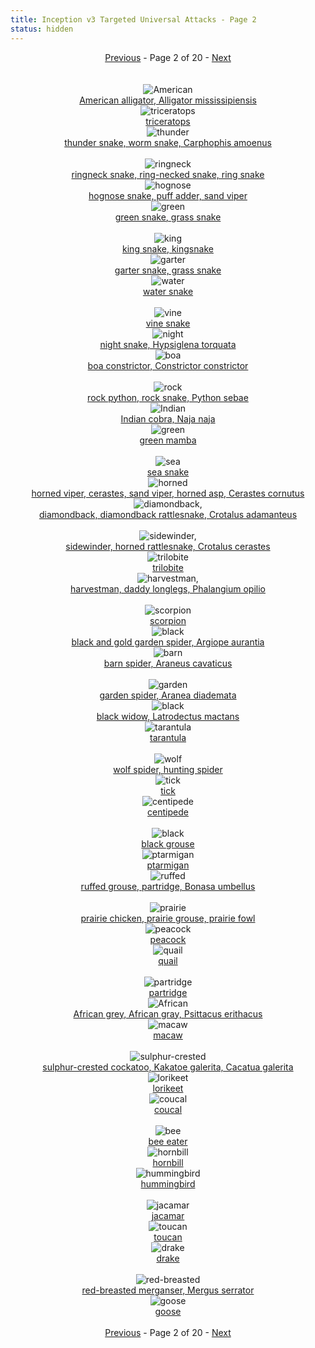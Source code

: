 ```yaml
---
title: Inception v3 Targeted Universal Attacks - Page 2
status: hidden
---
```

<center><a href="inception-v3-targeted-universal-attacks-page-1.html">Previous</a> - Page 2 of 20 - <a href="inception-v3-targeted-universal-attacks-page-3.html">Next</a></center>
<br /><br /><div class="row">
<div id=50 class="col-md-4"><center>
<img src="/images/incv3_univ/50.png" alt=American alligator, Alligator mississipiensis /><br />
<a href="#50">American alligator, Alligator mississipiensis</a></center></div>
<div id=51 class="col-md-4"><center>
<img src="/images/incv3_univ/51.png" alt=triceratops /><br />
<a href="#51">triceratops</a></center></div>
<div id=52 class="col-md-4"><center>
<img src="/images/incv3_univ/52.png" alt=thunder snake, worm snake, Carphophis amoenus /><br />
<a href="#52">thunder snake, worm snake, Carphophis amoenus</a></center></div>
</div><br />
<div class="row">
<div id=53 class="col-md-4"><center>
<img src="/images/incv3_univ/53.png" alt=ringneck snake, ring-necked snake, ring snake /><br />
<a href="#53">ringneck snake, ring-necked snake, ring snake</a></center></div>
<div id=54 class="col-md-4"><center>
<img src="/images/incv3_univ/54.png" alt=hognose snake, puff adder, sand viper /><br />
<a href="#54">hognose snake, puff adder, sand viper</a></center></div>
<div id=55 class="col-md-4"><center>
<img src="/images/incv3_univ/55.png" alt=green snake, grass snake /><br />
<a href="#55">green snake, grass snake</a></center></div>
</div><br />
<div class="row">
<div id=56 class="col-md-4"><center>
<img src="/images/incv3_univ/56.png" alt=king snake, kingsnake /><br />
<a href="#56">king snake, kingsnake</a></center></div>
<div id=57 class="col-md-4"><center>
<img src="/images/incv3_univ/57.png" alt=garter snake, grass snake /><br />
<a href="#57">garter snake, grass snake</a></center></div>
<div id=58 class="col-md-4"><center>
<img src="/images/incv3_univ/58.png" alt=water snake /><br />
<a href="#58">water snake</a></center></div>
</div><br />
<div class="row">
<div id=59 class="col-md-4"><center>
<img src="/images/incv3_univ/59.png" alt=vine snake /><br />
<a href="#59">vine snake</a></center></div>
<div id=60 class="col-md-4"><center>
<img src="/images/incv3_univ/60.png" alt=night snake, Hypsiglena torquata /><br />
<a href="#60">night snake, Hypsiglena torquata</a></center></div>
<div id=61 class="col-md-4"><center>
<img src="/images/incv3_univ/61.png" alt=boa constrictor, Constrictor constrictor /><br />
<a href="#61">boa constrictor, Constrictor constrictor</a></center></div>
</div><br />
<div class="row">
<div id=62 class="col-md-4"><center>
<img src="/images/incv3_univ/62.png" alt=rock python, rock snake, Python sebae /><br />
<a href="#62">rock python, rock snake, Python sebae</a></center></div>
<div id=63 class="col-md-4"><center>
<img src="/images/incv3_univ/63.png" alt=Indian cobra, Naja naja /><br />
<a href="#63">Indian cobra, Naja naja</a></center></div>
<div id=64 class="col-md-4"><center>
<img src="/images/incv3_univ/64.png" alt=green mamba /><br />
<a href="#64">green mamba</a></center></div>
</div><br />
<div class="row">
<div id=65 class="col-md-4"><center>
<img src="/images/incv3_univ/65.png" alt=sea snake /><br />
<a href="#65">sea snake</a></center></div>
<div id=66 class="col-md-4"><center>
<img src="/images/incv3_univ/66.png" alt=horned viper, cerastes, sand viper, horned asp, Cerastes cornutus /><br />
<a href="#66">horned viper, cerastes, sand viper, horned asp, Cerastes cornutus</a></center></div>
<div id=67 class="col-md-4"><center>
<img src="/images/incv3_univ/67.png" alt=diamondback, diamondback rattlesnake, Crotalus adamanteus /><br />
<a href="#67">diamondback, diamondback rattlesnake, Crotalus adamanteus</a></center></div>
</div><br />
<div class="row">
<div id=68 class="col-md-4"><center>
<img src="/images/incv3_univ/68.png" alt=sidewinder, horned rattlesnake, Crotalus cerastes /><br />
<a href="#68">sidewinder, horned rattlesnake, Crotalus cerastes</a></center></div>
<div id=69 class="col-md-4"><center>
<img src="/images/incv3_univ/69.png" alt=trilobite /><br />
<a href="#69">trilobite</a></center></div>
<div id=70 class="col-md-4"><center>
<img src="/images/incv3_univ/70.png" alt=harvestman, daddy longlegs, Phalangium opilio /><br />
<a href="#70">harvestman, daddy longlegs, Phalangium opilio</a></center></div>
</div><br />
<div class="row">
<div id=71 class="col-md-4"><center>
<img src="/images/incv3_univ/71.png" alt=scorpion /><br />
<a href="#71">scorpion</a></center></div>
<div id=72 class="col-md-4"><center>
<img src="/images/incv3_univ/72.png" alt=black and gold garden spider, Argiope aurantia /><br />
<a href="#72">black and gold garden spider, Argiope aurantia</a></center></div>
<div id=73 class="col-md-4"><center>
<img src="/images/incv3_univ/73.png" alt=barn spider, Araneus cavaticus /><br />
<a href="#73">barn spider, Araneus cavaticus</a></center></div>
</div><br />
<div class="row">
<div id=74 class="col-md-4"><center>
<img src="/images/incv3_univ/74.png" alt=garden spider, Aranea diademata /><br />
<a href="#74">garden spider, Aranea diademata</a></center></div>
<div id=75 class="col-md-4"><center>
<img src="/images/incv3_univ/75.png" alt=black widow, Latrodectus mactans /><br />
<a href="#75">black widow, Latrodectus mactans</a></center></div>
<div id=76 class="col-md-4"><center>
<img src="/images/incv3_univ/76.png" alt=tarantula /><br />
<a href="#76">tarantula</a></center></div>
</div><br />
<div class="row">
<div id=77 class="col-md-4"><center>
<img src="/images/incv3_univ/77.png" alt=wolf spider, hunting spider /><br />
<a href="#77">wolf spider, hunting spider</a></center></div>
<div id=78 class="col-md-4"><center>
<img src="/images/incv3_univ/78.png" alt=tick /><br />
<a href="#78">tick</a></center></div>
<div id=79 class="col-md-4"><center>
<img src="/images/incv3_univ/79.png" alt=centipede /><br />
<a href="#79">centipede</a></center></div>
</div><br />
<div class="row">
<div id=80 class="col-md-4"><center>
<img src="/images/incv3_univ/80.png" alt=black grouse /><br />
<a href="#80">black grouse</a></center></div>
<div id=81 class="col-md-4"><center>
<img src="/images/incv3_univ/81.png" alt=ptarmigan /><br />
<a href="#81">ptarmigan</a></center></div>
<div id=82 class="col-md-4"><center>
<img src="/images/incv3_univ/82.png" alt=ruffed grouse, partridge, Bonasa umbellus /><br />
<a href="#82">ruffed grouse, partridge, Bonasa umbellus</a></center></div>
</div><br />
<div class="row">
<div id=83 class="col-md-4"><center>
<img src="/images/incv3_univ/83.png" alt=prairie chicken, prairie grouse, prairie fowl /><br />
<a href="#83">prairie chicken, prairie grouse, prairie fowl</a></center></div>
<div id=84 class="col-md-4"><center>
<img src="/images/incv3_univ/84.png" alt=peacock /><br />
<a href="#84">peacock</a></center></div>
<div id=85 class="col-md-4"><center>
<img src="/images/incv3_univ/85.png" alt=quail /><br />
<a href="#85">quail</a></center></div>
</div><br />
<div class="row">
<div id=86 class="col-md-4"><center>
<img src="/images/incv3_univ/86.png" alt=partridge /><br />
<a href="#86">partridge</a></center></div>
<div id=87 class="col-md-4"><center>
<img src="/images/incv3_univ/87.png" alt=African grey, African gray, Psittacus erithacus /><br />
<a href="#87">African grey, African gray, Psittacus erithacus</a></center></div>
<div id=88 class="col-md-4"><center>
<img src="/images/incv3_univ/88.png" alt=macaw /><br />
<a href="#88">macaw</a></center></div>
</div><br />
<div class="row">
<div id=89 class="col-md-4"><center>
<img src="/images/incv3_univ/89.png" alt=sulphur-crested cockatoo, Kakatoe galerita, Cacatua galerita /><br />
<a href="#89">sulphur-crested cockatoo, Kakatoe galerita, Cacatua galerita</a></center></div>
<div id=90 class="col-md-4"><center>
<img src="/images/incv3_univ/90.png" alt=lorikeet /><br />
<a href="#90">lorikeet</a></center></div>
<div id=91 class="col-md-4"><center>
<img src="/images/incv3_univ/91.png" alt=coucal /><br />
<a href="#91">coucal</a></center></div>
</div><br />
<div class="row">
<div id=92 class="col-md-4"><center>
<img src="/images/incv3_univ/92.png" alt=bee eater /><br />
<a href="#92">bee eater</a></center></div>
<div id=93 class="col-md-4"><center>
<img src="/images/incv3_univ/93.png" alt=hornbill /><br />
<a href="#93">hornbill</a></center></div>
<div id=94 class="col-md-4"><center>
<img src="/images/incv3_univ/94.png" alt=hummingbird /><br />
<a href="#94">hummingbird</a></center></div>
</div><br />
<div class="row">
<div id=95 class="col-md-4"><center>
<img src="/images/incv3_univ/95.png" alt=jacamar /><br />
<a href="#95">jacamar</a></center></div>
<div id=96 class="col-md-4"><center>
<img src="/images/incv3_univ/96.png" alt=toucan /><br />
<a href="#96">toucan</a></center></div>
<div id=97 class="col-md-4"><center>
<img src="/images/incv3_univ/97.png" alt=drake /><br />
<a href="#97">drake</a></center></div>
</div><br />
<div class="row">
<div id=98 class="col-md-4"><center>
<img src="/images/incv3_univ/98.png" alt=red-breasted merganser, Mergus serrator /><br />
<a href="#98">red-breasted merganser, Mergus serrator</a></center></div>
<div id=99 class="col-md-4"><center>
<img src="/images/incv3_univ/99.png" alt=goose /><br />
<a href="#99">goose</a></center></div>
</div><br />
<center><a href="inception-v3-targeted-universal-attacks-page-1.html">Previous</a> - Page 2 of 20 - <a href="inception-v3-targeted-universal-attacks-page-3.html">Next</a></center>
